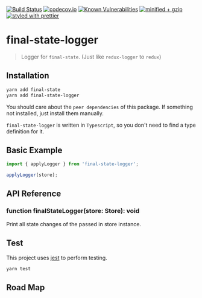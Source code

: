 [![Build Status](https://travis-ci.com/final-state/final-state-logger.svg?branch=next)](https://travis-ci.com/final-state/final-state-logger)
[![codecov.io](https://codecov.io/gh/final-state/final-state-logger/branch/next/graph/badge.svg)](https://codecov.io/gh/final-state/final-state-logger)
[![Known Vulnerabilities](https://snyk.io/test/github/final-state/final-state-logger/badge.svg)](https://snyk.io/test/github/final-state/final-state-logger)
[![minified + gzip](https://badgen.net/bundlephobia/minzip/@liyuanqiu/final-state-logger@1.0.0)](https://bundlephobia.com/result?p=@liyuanqiu/final-state-logger@1.0.0)
[![styled with prettier](https://img.shields.io/badge/styled_with-prettier-ff69b4.svg)](https://github.com/prettier/prettier)

# final-state-logger

> Logger for `final-state`. (Just like `redux-logger` to `redux`)

## Installation

```bash
yarn add final-state
yarn add final-state-logger
```

You should care about the `peer dependencies` of this package. If something not installed, just install them manually.

`final-state-logger` is written in `Typescript`, so you don't need to find a type definition for it.

## Basic Example

```javascript
import { applyLogger } from 'final-state-logger';

applyLogger(store);
```

## API Reference

### function finalStateLogger(store: Store): void

Print all state changes of the passed in store instance.

## Test

This project uses [jest](https://jestjs.io/) to perform testing.

```bash
yarn test
```

## Road Map
